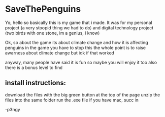 # SaveThePenguins
Yo, hello
so basically this is my game that i made.
It was for my personal project (a very stoopid thing we had to do) and digital technology project
(two birds with one stone, im a genius, i know)

Ok, so about the game
its about climate change and how it is affecting penguins
in the game you have to stop this
the whole point is to raise awarness about climate change
but idk if that worked

anyway, many people have said it is fun
so maybe you will enjoy it too
also there is a bonus level to find

install instructions:
---------------------
download the files with the big green button at the top of the page
unzip the files into the same folder
run the .exe file
if you have mac, succ in

-p3ngy
